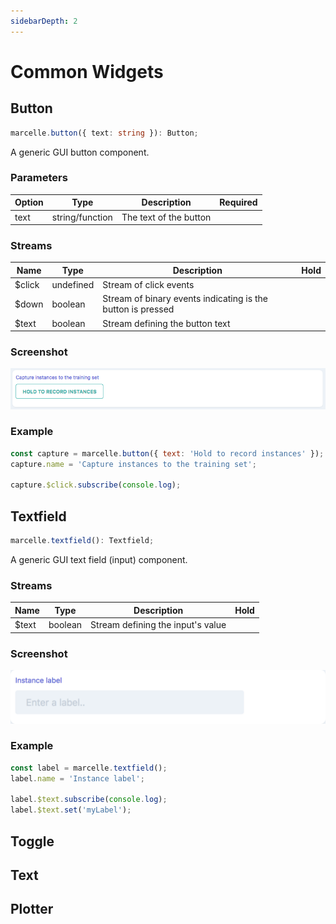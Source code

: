 ```yaml
---
sidebarDepth: 2
---
```


# Common Widgets

## Button

```ts
marcelle.button({ text: string }): Button;
```

A generic GUI button component.

### Parameters

| Option | Type            | Description            | Required |
| ------ | --------------- | ---------------------- | :------: |
| text   | string/function | The text of the button |          |

### Streams

| Name    | Type      | Description                                                 | Hold |
| ------- | --------- | ----------------------------------------------------------- | :--: |
| \$click | undefined | Stream of click events                                      |      |
| \$down  | boolean   | Stream of binary events indicating is the button is pressed |      |
| \$text  | boolean   | Stream defining the button text                             |      |

### Screenshot

![Screenshot of the button component](./images/button.png)

### Example

```js
const capture = marcelle.button({ text: 'Hold to record instances' });
capture.name = 'Capture instances to the training set';

capture.$click.subscribe(console.log);
```

## Textfield

```ts
marcelle.textfield(): Textfield;
```

A generic GUI text field (input) component.

### Streams

| Name   | Type    | Description                       | Hold |
| ------ | ------- | --------------------------------- | :--: |
| \$text | boolean | Stream defining the input's value |      |

### Screenshot

![Screenshot of the textfield component](./images/textfield.png)

### Example

```js
const label = marcelle.textfield();
label.name = 'Instance label';

label.$text.subscribe(console.log);
label.$text.set('myLabel');
```

## Toggle​

## Text

## Plotter
